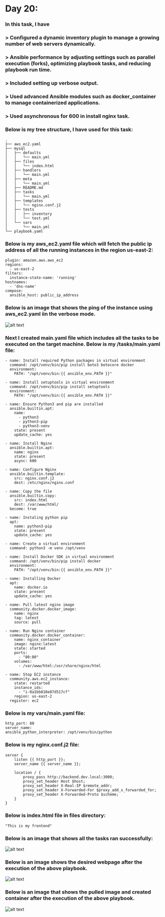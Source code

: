 # Day 20:
### In this task, I have 
### > Configured a dynamic inventory plugin to manage a growing number of web servers dynamically.
### > Ansible performance by adjusting settings such as parallel execution (forks), optimizing playbook tasks, and reducing playbook run time.
### > Included setting up verbose output.
### > Used advanced Ansible modules such as docker_container to manage containerized applications.
### > Used asynchronous for 600 in install nginx task.

### Below is my tree structure, I have used for this task:

```
.
├── aws_ec2.yaml
├── mysql
│   ├── defaults
│   │   └── main.yml
│   ├── files
│   │   └── index.html
│   ├── handlers
│   │   └── main.yml
│   ├── meta
│   │   └── main.yml
│   ├── README.md
│   ├── tasks
│   │   └── main.yml
│   ├── templates
│   │   └── nginx.conf.j2
│   ├── tests
│   │   ├── inventory
│   │   └── test.yml
│   └── vars
│       └── main.yml
└── playbook.yaml
```

### Below is my aws_ec2.yaml file which will fetch the public ip address of all the running instances in the region us-east-2:

```
plugin: amazon.aws.aws_ec2
regions:
  - us-east-2
filters:
  instance-state-name: 'running'
hostnames:
  - 'dns-name'
compose:
  ansible_host: public_ip_address
```
### Below is an image that shows the ping of the instance using aws_ec2.yaml iin the verbose mode.
![alt text](images/Day_20_Images/Image_2)

### Next I created main.yaml file which includes all the tasks to be executed on the target machine. Below is my /tasks/main.yaml file:

```
- name: Install required Python packages in virtual environment
  command: /opt/venv/bin/pip install boto3 botocore docker
  environment:
    PATH: "/opt/venv/bin:{{ ansible_env.PATH }}"

- name: Install setuptools in virtual environment
  command: /opt/venv/bin/pip install setuptools
  environment:
    PATH: "/opt/venv/bin:{{ ansible_env.PATH }}"

- name: Ensure Python3 and pip are installed
  ansible.builtin.apt:
    name:
      - python3
      - python3-pip
      - python3-venv
    state: present
    update_cache: yes

- name: Install Nginx
  ansible.builtin.apt:
    name: nginx
    state: present
    async: 600

- name: Configure Nginx
  ansible.builtin.template:
    src: nginx.conf.j2
    dest: /etc/nginx/nginx.conf

- name: Copy the file
  ansible.builtin.copy:
    src: index.html
    dest: /var/www/html/
  become: true

- name: Instaling python pip
  apt:
    name: python3-pip
    state: present
    update_cache: yes

- name: Create a virtual environment
  command: python3 -m venv /opt/venv

- name: Install Docker SDK in virtual environment
  command: /opt/venv/bin/pip install docker
  environment:
    PATH: "/opt/venv/bin:{{ ansible_env.PATH }}"

- name: Installing Docker
  apt:
    name: docker.io
    state: present
    update_cache: yes

- name: Pull latest nginx image
  community.docker.docker_image:
    name: nginx
    tag: latest
    source: pull

- name: Run Nginx container
  community.docker.docker_container:
    name: nginx_container
    image: nginx:latest
    state: started
    ports:
      - "80:80"
    volumes:
      - /var/www/html:/usr/share/nginx/html

- name: Stop EC2 instance
  community.aws.ec2_instance:
    state: restarted
    instance_ids:
      - "i-0a1bb810e87d517cf"
    region: us-east-2
  register: ec2
```
### Below is my vars/main.yaml file:
```
http_port: 80
server_name: 
ansible_python_interpreter: /opt/venv/bin/python
```
### Below is my nginx.conf.j2 file:

```
server {
    listen {{ http_port }};
    server_name {{ server_name }};

    location / {
        proxy_pass http://backend.dev.local:3000;
        proxy_set_header Host $host;
        proxy_set_header X-Real-IP $remote_addr;
        proxy_set_header X-Forwarded-For $proxy_add_x_forwarded_for;
        proxy_set_header X-Forwarded-Proto $scheme;
    }
}
```

### Below is index.html file in files directory:
```
"This is my frontend"
```


### Below is an image that shows all the tasks ran successfully:

![alt text](images/Day_20_Images/Image_3)

### Below is an image shows the desired webpage after the execution of the above playbook.
![alt text](images/Day_20_Images/Image_4)

### Below is an image that shows the pulled image and created container after the execution of the above playbook.

![alt text](images/Day_20_Images/Image_5)


